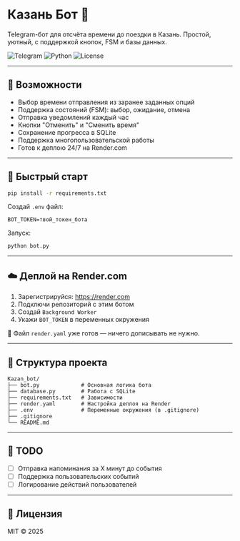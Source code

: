 # Казань Бот 🚄

Telegram-бот для отсчёта времени до поездки в Казань. 
Простой, уютный, с поддержкой кнопок, FSM и базы данных.

![Telegram](https://img.shields.io/badge/Telegram-Bot-blue?logo=telegram)
![Python](https://img.shields.io/badge/Python-3.11+-blue.svg?logo=python)
![License](https://img.shields.io/badge/license-MIT-green)

---

## 🧠 Возможности

- Выбор времени отправления из заранее заданных опций
- Поддержка состояний (FSM): выбор, ожидание, отмена
- Отправка уведомлений каждый час
- Кнопки "Отменить" и "Сменить время"
- Сохранение прогресса в SQLite
- Поддержка многопользовательской работы
- Готов к деплою 24/7 на Render.com

---

## 🚀 Быстрый старт

```bash
pip install -r requirements.txt
```

Создай `.env` файл:

```env
BOT_TOKEN=твой_токен_бота
```

Запуск:

```bash
python bot.py
```

---

## ☁️ Деплой на Render.com

1. Зарегистрируйся: https://render.com
2. Подключи репозиторий с этим ботом
3. Создай `Background Worker`
4. Укажи `BOT_TOKEN` в переменных окружения

📄 Файл `render.yaml` уже готов — ничего дописывать не нужно.

---

## 📁 Структура проекта

```
Kazan_bot/
├── bot.py             # Основная логика бота
├── database.py        # Работа с SQLite
├── requirements.txt   # Зависимости
├── render.yaml        # Настройка деплоя на Render
├── .env               # Переменные окружения (в .gitignore)
├── .gitignore
└── README.md
```

---

## 🔮 TODO

- [ ] Отправка напоминания за X минут до события
- [ ] Поддержка пользовательских событий
- [ ] Логирование действий пользователей

---

## 📝 Лицензия

MIT © 2025
